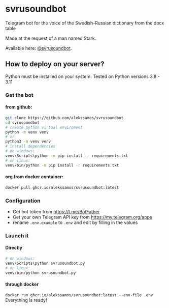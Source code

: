 # svrusoundbot
Telegram bot for the voice of the Swedish-Russian dictionary from the docx table


Made at the request of a man named Stark.

Available here: [@svrusoundbot](https://t.me/svrusoundbot).

## How to deploy on your server?

Python must be installed on your system.
Tested on Python versions 3.8 - 3.11

### Get the bot
#### from github:
```bash
git clone https://github.com/alekssamos/svrusoundbot
cd svrusoundbot
# create python virtual enviroment
python -m venv venv
# or
python3 -m venv venv
# install dependencies
# on windows:
venv\Scripts\python -m pip install -r requirements.txt
# on linux:
venv/bin/python -m pip install -r requirements.txt
```
#### org from docker container:
```bash
docker pull ghcr.io/alekssamos/svrusoundbot:latest
```
### Configuration
* Get bot token from https://t.me/BotFather
* Get your own Telegram API key from https://my.telegram.org/apps
* rename `.env.example` to `.env` and edit by filling in the values
### Launch it
#### Directly
```bash
# on windows:
venv\Scripts\python svrusoundbot.py
# on linux:
venv/bin/python svrusoundbot.py
```
#### through docker
`docker run ghcr.io/alekssamos/svrusoundbot:latest --env-file .env`
Everything is ready!
